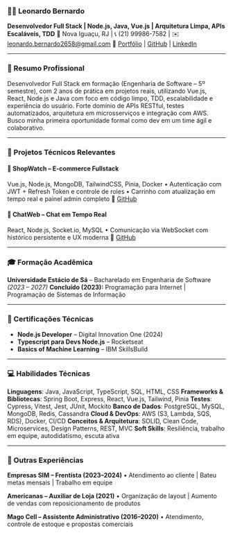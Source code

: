 ### 👨‍💻 Leonardo Bernardo

**Desenvolvedor Full Stack | Node.js, Java, Vue.js | Arquitetura Limpa, APIs Escaláveis, TDD**
📍 Nova Iguaçu, RJ | 📞 (21) 99986-7582 | ✉️ [leonardo.bernardo2658@gmail.com](mailto:leonardo.bernardo2658@gmail.com)
🔗 [Portfólio](https://portfolio-leonardo25.vercel.app) | [GitHub](https://github.com/Leonardobern10) | [LinkedIn](https://www.linkedin.com/in/leonardo-bernardo25)

---

### 🌟 Resumo Profissional

Desenvolvedor Full Stack em formação (Engenharia de Software – 5º semestre), com 2 anos de prática em projetos reais, utilizando Vue.js, React, Node.js e Java com foco em código limpo, TDD, escalabilidade e experiência do usuário. Forte domínio de APIs RESTful, testes automatizados, arquitetura em microsserviços e integração com AWS. Busco minha primeira oportunidade formal como dev em um time ágil e colaborativo.

---

### 💼 Projetos Técnicos Relevantes

#### 🛒 ShopWatch – E-commerce Fullstack

Vue.js, Node.js, MongoDB, TailwindCSS, Pinia, Docker
• Autenticação com JWT + Refresh Token e controle de roles
• Carrinho com atualização em tempo real e painel admin completo
🔗 [GitHub](https://github.com/Leonardobern10/Ecommerce_FullStack_Node_Vuejs)

#### 💬 ChatWeb – Chat em Tempo Real

React, Node.js, Socket.io, MySQL
• Comunicação via WebSocket com histórico persistente e UX moderna
🔗 [GitHub](https://github.com/Leonardobern10/WebChat)

---

### 🎓 Formação Acadêmica

**Universidade Estácio de Sá** – Bacharelado em Engenharia de Software _(2023 – 2027)_
**Concluído (2023):** Programação para Internet | Programação de Sistemas de Informação

---

### 🧪 Certificações Técnicas

- **Node.js Developer** – Digital Innovation One (2024)
- **Typescript para Devs Node.js** – Rocketseat
- **Basics of Machine Learning** – IBM SkillsBuild

---

### 💻 Habilidades Técnicas

**Linguagens**: Java, JavaScript, TypeScript, SQL, HTML, CSS
**Frameworks & Bibliotecas**: Spring Boot, Express, React, Vue.js, Tailwind, Pinia
**Testes**: Cypress, Vitest, Jest, JUnit, Mockito
**Banco de Dados**: PostgreSQL, MySQL, MongoDB, Redis, Cassandra
**Cloud & DevOps**: AWS (S3, Lambda, SQS, RDS), Docker, CI/CD
**Conceitos & Arquitetura**: SOLID, Clean Code, Microservices, Design Patterns, REST, MVC
**Soft Skills**: Resiliência, trabalho em equipe, autodidatismo, escuta ativa

---

### 📅 Outras Experiências

**Empresas SIM – Frentista (2023–2024)**
• Atendimento ao cliente | Bateu metas mensais | Trabalho em equipe

**Americanas – Auxiliar de Loja (2021)**
• Organização de layout | Aumento de vendas com reposicionamento de produtos

**Mago Cell – Assistente Administrativo (2016–2020)**
• Atendimento, controle de estoque e propostas comerciais
